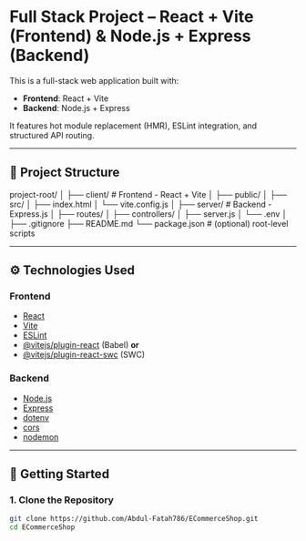 # Full Stack Project – React + Vite (Frontend) & Node.js + Express (Backend)

This is a full-stack web application built with:

- **Frontend**: React + Vite
- **Backend**: Node.js + Express

It features hot module replacement (HMR), ESLint integration, and structured API routing.

---

## 📁 Project Structure

project-root/ │ ├── client/ # Frontend - React + Vite │ ├── public/ │ ├── src/ │ ├── index.html │ └── vite.config.js │ ├── server/ # Backend - Express.js │ ├── routes/ │ ├── controllers/ │ ├── server.js │ └── .env │ ├── .gitignore ├── README.md └── package.json # (optional) root-level scripts


---

## ⚙️ Technologies Used

### Frontend

- [React](https://reactjs.org/)
- [Vite](https://vitejs.dev/)
- [ESLint](https://eslint.org/)
- [@vitejs/plugin-react](https://github.com/vitejs/vite-plugin-react) (Babel) **or**
- [@vitejs/plugin-react-swc](https://github.com/vitejs/vite-plugin-react-swc) (SWC)

### Backend

- [Node.js](https://nodejs.org/)
- [Express](https://expressjs.com/)
- [dotenv](https://www.npmjs.com/package/dotenv)
- [cors](https://www.npmjs.com/package/cors)
- [nodemon](https://www.npmjs.com/package/nodemon)

---

## 🚀 Getting Started

### 1. Clone the Repository

```bash
git clone https://github.com/Abdul-Fatah786/ECommerceShop.git
cd ECommerceShop
